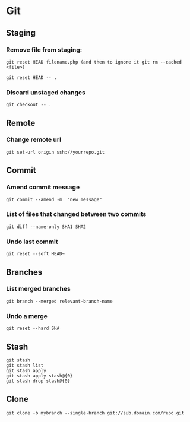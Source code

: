 # Git


## Staging
### Remove file from staging:
```
git reset HEAD filename.php (and then to ignore it git rm --cached <file>)

git reset HEAD -- .
```

### Discard unstaged changes
```
git checkout -- .
```

## Remote
### Change remote url
```
git set-url origin ssh://yourrepo.git
```

## Commit
### Amend commit message
```
git commit --amend -m  "new message"
```
### List of files that changed between two commits
```
git diff --name-only SHA1 SHA2
```
### Undo last commit
```
git reset --soft HEAD~
```
## Branches
### List merged branches
```
git branch --merged relevant-branch-name
```

### Undo a merge
```
git reset --hard SHA
```

## Stash
```
git stash
git stash list
git stash apply
git stash apply stash@{0}
git stash drop stash@{0}
```

## Clone
```
git clone -b mybranch --single-branch git://sub.domain.com/repo.git
```


